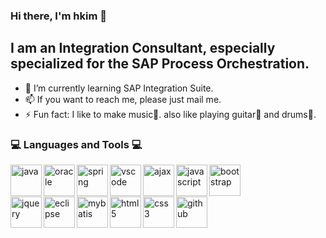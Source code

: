 ### Hi there, I'm hkim 👋

## I am an Integration Consultant, especially specialized for the SAP Process Orchestration.

- 🌱 I’m currently learning SAP Integration Suite.
- 📫 If you want to reach me, please just mail me.
- ⚡ Fun fact: I like to make music🎹. also like playing guitar🎸 and drums🥁.

### 💻 Languages and Tools 💻

<img align="left" alt="java" width="50px" src="https://hkim25.github.io/assets/images/icons/java-horizontal.png" />
<img align="left" alt="oracle" width="50px" src="https://hkim25.github.io/assets/images/icons/oracle.png" />
<img align="left" alt="spring" width="50px" src="https://hkim25.github.io/assets/images/icons/spring-framework.png" />
<img align="left" alt="vscode" width="50px" src="https://hkim25.github.io/assets/images/icons/visual-studio-code.png" />
<img align="left" alt="ajax" width="50px" src="https://hkim25.github.io/assets/images/icons/ajax.png" />
<img align="left" alt="javascript" width="50px" src="https://hkim25.github.io/assets/images/icons/javascript.png" />
<img align="left" alt="bootstrap" width="50px" src="https://hkim25.github.io/assets/images/icons/bootstrap.png" />
<br><br><br>
<img align="left" alt="jquery" width="50px" src="https://hkim25.github.io/assets/images/icons/jquery-vertical.png" />
<img align="left" alt="eclipse" width="50px" src="https://hkim25.github.io/assets/images/icons/eclipse-icon.png" />
<img align="left" alt="mybatis" width="50px" src="https://hkim25.github.io/assets/images/icons/mybatis.png" />
<img align="left" alt="html5" width="50px" src="https://hkim25.github.io/assets/images/icons/html5.png" />
<img align="left" alt="css3" width="50px" src="https://hkim25.github.io/assets/images/icons/css3.png" />
<img align="left" alt="github" width="50px" src="https://hkim25.github.io/assets/images/icons/github.png" />




<!--
**hkim25/hkim25** is a ✨ _special_ ✨ repository because its `README.md` (this file) appears on your GitHub profile.

Here are some ideas to get you started:


-->
